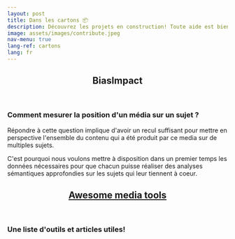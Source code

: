 ```yaml
---
layout: post
title: Dans les cartons 📦  
description: Découvrez les projets en construction! Toute aide est bienvenue
image: assets/images/contribute.jpeg
nav-menu: true
lang-ref: cartons
lang: fr
---
```


<div id="main">
<section id="one">
    <div class="inner">
        <header class="major">
            <h2>BiasImpact</h2>
        </header>
        <h3>Comment mesurer la position d'un média sur un sujet ?</h3>
        <p>Répondre à cette question implique d'avoir un recul suffisant pour mettre en perspective l'ensemble du contenu qui a été produit par ce media sur de multiples sujets.</p>
        <p>C'est pourquoi nous voulons mettre à disposition dans un premier temps les données nécessaires pour que chacun puisse réaliser des analyses sémantiques approfondies sur les sujets qui leur tiennent à coeur.</p>
    </div>
</section> 

<section id="one">
    <div class="inner">
        <header class="major">
            <h2><a href="https://github.com/datafornews/awesome-media-tools">Awesome media tools</a></h2>
        </header>
        <h3>Une liste d'outils et articles utiles!</h3>
    </div>
</section> 
</div>